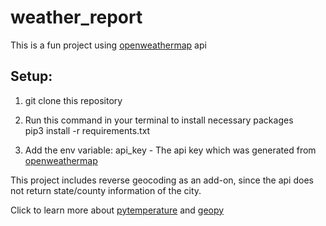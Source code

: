# weather_report
This is a fun project using [openweathermap](https://openweathermap.org/api) api

## Setup:

1. git clone this repository

2. Run this command in your terminal to install necessary packages<br/>pip3 install -r requirements.txt

3. Add the env variable: api_key - The api key which was generated from [openweathermap](https://openweathermap.org/api)

This project includes reverse geocoding as an add-on, since the api does not return state/county information of the city.

Click to learn more about [pytemperature](https://pypi.org/project/pytemperature/) and [geopy](https://pypi.org/project/geopy/)
